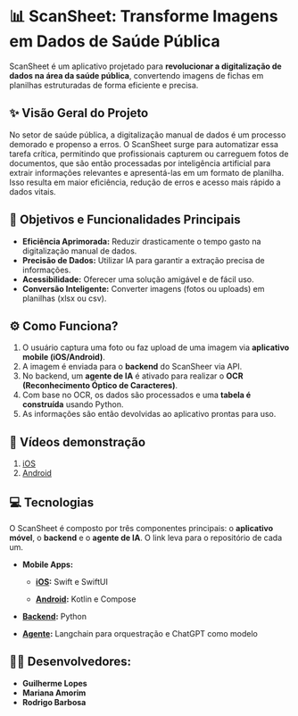 # 📊 ScanSheet: Transforme Imagens em Dados de Saúde Pública

ScanSheet é um aplicativo projetado para **revolucionar a digitalização de dados na área da saúde pública**, convertendo imagens de fichas em planilhas estruturadas de forma eficiente e precisa.


## ✨ Visão Geral do Projeto

No setor de saúde pública, a digitalização manual de dados é um processo demorado e propenso a erros. O ScanSheet surge para automatizar essa tarefa crítica, permitindo que profissionais capturem ou carreguem fotos de documentos, que são então processadas por inteligência artificial para extrair informações relevantes e apresentá-las em um formato de planilha. Isso resulta em maior eficiência, redução de erros e acesso mais rápido a dados vitais.

## 🎯 Objetivos e Funcionalidades Principais

* **Eficiência Aprimorada:** Reduzir drasticamente o tempo gasto na digitalização manual de dados.
* **Precisão de Dados:** Utilizar IA para garantir a extração precisa de informações.
* **Acessibilidade:** Oferecer uma solução amigável e de fácil uso.
* **Conversão Inteligente:** Converter imagens (fotos ou uploads) em planilhas (xlsx ou csv).

## ⚙️ Como Funciona?

1.  O usuário captura uma foto ou faz upload de uma imagem via **aplicativo mobile (iOS/Android)**.
2.  A imagem é enviada para o **backend** do ScanSheer via API.
3.  No backend, um **agente de IA** é ativado para realizar o **OCR (Reconhecimento Óptico de Caracteres)**.
4.  Com base no OCR, os dados são processados e uma **tabela é construída** usando Python.
5.  As informações são então devolvidas ao aplicativo prontas para uso.

## 📱 Vídeos demonstração
1. [iOS](https://drive.google.com/file/d/1_SIaqRTP-p4EHnx05HS7RPCziw1yMKWD/view)
2. [Android](https://drive.google.com/file/d/1IR1efO0H506qiNNA4sP-77YGRGOXj9uc/view)

## 💻 Tecnologias

O ScanSheet é composto por três componentes principais: o **aplicativo móvel**, o **backend** e o **agente de IA**.
 O link leva para o repositório de cada um.

* **Mobile Apps:**

    * **[iOS](https://github.com/RodrigoBarbosaa/ScanSheet-iOS):** Swift e SwiftUI

    * **[Android](https://github.com/RodrigoBarbosaa/ScanSheet-Android):** Kotlin e Compose

* **[Backend](https://github.com/mrbsa/ScanSheet-API):** Python

* **[Agente](https://github.com/guilopesrbc/ScanSheet-agent):** Langchain para orquestração e ChatGPT como modelo

## 👨‍💻 Desenvolvedores:
* **Guilherme Lopes**
* **Mariana Amorim**
* **Rodrigo Barbosa**
